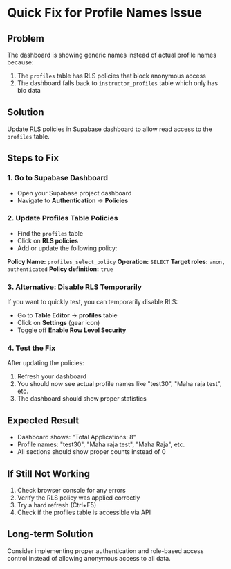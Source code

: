 # Quick Fix for Profile Names Issue

## Problem
The dashboard is showing generic names instead of actual profile names because:
1. The `profiles` table has RLS policies that block anonymous access
2. The dashboard falls back to `instructor_profiles` table which only has bio data

## Solution
Update RLS policies in Supabase dashboard to allow read access to the `profiles` table.

## Steps to Fix

### 1. Go to Supabase Dashboard
- Open your Supabase project dashboard
- Navigate to **Authentication** → **Policies**

### 2. Update Profiles Table Policies
- Find the `profiles` table
- Click on **RLS policies**
- Add or update the following policy:

**Policy Name:** `profiles_select_policy`
**Operation:** `SELECT`
**Target roles:** `anon, authenticated`
**Policy definition:** `true`

### 3. Alternative: Disable RLS Temporarily
If you want to quickly test, you can temporarily disable RLS:
- Go to **Table Editor** → **profiles** table
- Click on **Settings** (gear icon)
- Toggle off **Enable Row Level Security**

### 4. Test the Fix
After updating the policies:
1. Refresh your dashboard
2. You should now see actual profile names like "test30", "Maha raja test", etc.
3. The dashboard should show proper statistics

## Expected Result
- Dashboard shows: "Total Applications: 8"
- Profile names: "test30", "Maha raja test", "Maha Raja", etc.
- All sections should show proper counts instead of 0

## If Still Not Working
1. Check browser console for any errors
2. Verify the RLS policy was applied correctly
3. Try a hard refresh (Ctrl+F5)
4. Check if the profiles table is accessible via API

## Long-term Solution
Consider implementing proper authentication and role-based access control instead of allowing anonymous access to all data.
